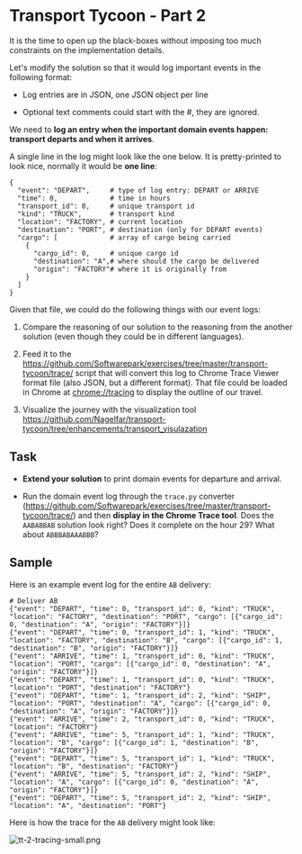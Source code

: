 # Transport Tycoon - Part 2

It is the time to open up the black-boxes without imposing too much constraints on the implementation details.

Let's modify the solution so that it would log important events in the following format:

- Log entries are in JSON, one JSON object per line

- Optional text comments could start with the #, they are ignored.

We need to **log an entry when the important domain events happen: transport departs and when it arrives**.

A single line in the log might look like the one below. It is pretty-printed to look nice, normally it would be **one line**:

```textile
{
  "event": "DEPART",     # type of log entry: DEPART or ARRIVE
  "time": 0,             # time in hours
  "transport_id": 0,     # unique transport id
  "kind": "TRUCK",       # transport kind
  "location": "FACTORY", # current location
  "destination": "PORT", # destination (only for DEPART events)
  "cargo": [             # array of cargo being carried
    {
      "cargo_id": 0,     # unique cargo id
      "destination": "A",# where should the cargo be delivered
      "origin": "FACTORY"# where it is originally from
    }
  ]
}
```

Given that file, we could do the following things with our event logs:

1. Compare the reasoning of our solution to the reasoning from the another solution (even though they could be in different languages).

2. Feed it to the <https://github.com/Softwarepark/exercises/tree/master/transport-tycoon/trace/> script that will convert this log to Chrome Trace Viewer format file (also JSON, but a different format). That file could be loaded in Chrome at <chrome://tracing> to display the outline of our travel.

3. Visualize the journey with the visualization tool <https://github.com/Nagelfar/transport-tycoon/tree/enhancements/transport_visulazation>

## Task

- **Extend your solution** to print domain events for departure and arrival.

- Run the domain event log through the `trace.py` converter (<https://github.com/Softwarepark/exercises/tree/master/transport-tycoon/trace/>) and then **display in the Chrome Trace tool**.
  Does the `AABABBAB` solution look right? Does it complete on the hour 29? What about `ABBBABAAABBB`?

## Sample

Here is an example event log for the entire `AB` delivery:

```textile
# Deliver AB
{"event": "DEPART", "time": 0, "transport_id": 0, "kind": "TRUCK", "location": "FACTORY", "destination": "PORT", "cargo": [{"cargo_id": 0, "destination": "A", "origin": "FACTORY"}]}
{"event": "DEPART", "time": 0, "transport_id": 1, "kind": "TRUCK", "location": "FACTORY", "destination": "B", "cargo": [{"cargo_id": 1, "destination": "B", "origin": "FACTORY"}]}
{"event": "ARRIVE", "time": 1, "transport_id": 0, "kind": "TRUCK", "location": "PORT", "cargo": [{"cargo_id": 0, "destination": "A", "origin": "FACTORY"}]}
{"event": "DEPART", "time": 1, "transport_id": 0, "kind": "TRUCK", "location": "PORT", "destination": "FACTORY"}
{"event": "DEPART", "time": 1, "transport_id": 2, "kind": "SHIP", "location": "PORT", "destination": "A", "cargo": [{"cargo_id": 0, "destination": "A", "origin": "FACTORY"}]}
{"event": "ARRIVE", "time": 2, "transport_id": 0, "kind": "TRUCK", "location": "FACTORY"}
{"event": "ARRIVE", "time": 5, "transport_id": 1, "kind": "TRUCK", "location": "B", "cargo": [{"cargo_id": 1, "destination": "B", "origin": "FACTORY"}]}
{"event": "DEPART", "time": 5, "transport_id": 1, "kind": "TRUCK", "location": "B", "destination": "FACTORY"}
{"event": "ARRIVE", "time": 5, "transport_id": 2, "kind": "SHIP", "location": "A", "cargo": [{"cargo_id": 0, "destination": "A", "origin": "FACTORY"}]}
{"event": "DEPART", "time": 5, "transport_id": 2, "kind": "SHIP", "location": "A", "destination": "PORT"}
```

Here is how the trace for the `AB` delivery might look like:

![tt-2-tracing-small.png](../images/tt-2-tracing-small.png)
